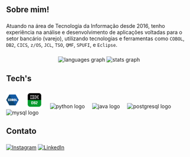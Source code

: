 <h2 align="left">Sobre mim!</h2>

###

Atuando na área de Tecnologia da Informação desde 2016, tenho experiência na análise e desenvolvimento de aplicações 
voltadas para o setor bancário (varejo), utilizando tecnologias e ferramentas como `COBOL`, `DB2`, `CICS`, `z/OS`, `JCL`, `TSO`, `QMF`, `SPUFI`, e `Eclipse`.

###

<div align="center">
  <img src="https://github-readme-stats.vercel.app/api/top-langs?username=rdilimas&locale=pt-br&hide_title=false&layout=compact&card_width=320&langs_count=5&theme=dark&hide_border=false&order=2" height="150" alt="languages graph"  />
  <img src="https://github-readme-stats.vercel.app/api?username=rdilimas&hide_title=false&hide_rank=false&show_icons=true&include_all_commits=true&count_private=true&disable_animations=false&theme=dark&locale=pt-br&hide_border=false&order=1" height="150" alt="stats graph"  />
</div>

###

###

<h2 align="left">Tech's</h2>

###

<div align="left">

  <img src="https://raw.githubusercontent.com/rdilimas/rdilimas/refs/heads/main/images/cobol.jpg" height="45"/>
  <img width="12" />
  <img src="https://raw.githubusercontent.com/rdilimas/rdilimas/refs/heads/main/images/db2.png" height="45"/>
  <img width="12" />
  <img src="https://skillicons.dev/icons?i=py" height="45" alt="python logo"  />
  <img width="12" />
  <img src="https://skillicons.dev/icons?i=java" height="45" alt="java logo"  />
  <img width="12" />
  <img src="https://skillicons.dev/icons?i=postgres" height="45" alt="postgresql logo"  />
  <img width="12" />
  <img src="https://skillicons.dev/icons?i=mysql" height="45" alt="mysql logo"  />
  
            
  
</div>

###

<h2 align="left">Contato</h2>

###

[![Instagram](https://img.shields.io/badge/-Instagram-%23E4405F?style=for-the-badge&logo=instagram&logoColor=white)](https://www.instagram.com/robsondilima/)
[![LinkedIn](https://img.shields.io/badge/LinkedIn-0077B5?style=for-the-badge&logo=linkedin&logoColor=white)](https://www.linkedin.com/in/robson-lima-64990b68/) 
